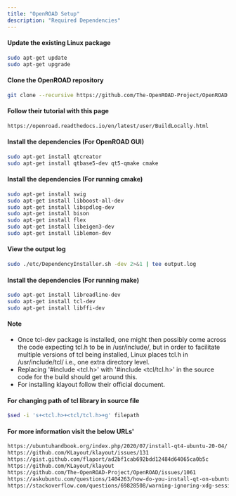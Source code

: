 ```yaml
---
title: "OpenROAD Setup"
description: "Required Dependencies"
---
```


#### Update the existing Linux package
```bash
sudo apt-get update
sudo apt-get upgrade
```

#### Clone the OpenROAD repository
```bash
git clone --recursive https://github.com/The-OpenROAD-Project/OpenROAD.git
```

#### Follow their tutorial with this page
```html
https://openroad.readthedocs.io/en/latest/user/BuildLocally.html
```

#### Install the dependencies (For OpenROAD GUI)
```bash
sudo apt-get install qtcreator
sudo apt-get install qtbase5-dev qt5-qmake cmake
```

#### Install the dependencies (For running cmake)
```bash
sudo apt-get install swig
sudo apt-get install libboost-all-dev
sudo apt-get install libspdlog-dev
sudo apt-get install bison
sudo apt-get install flex
sudo apt-get install libeigen3-dev
sudo apt-get install liblemon-dev
```

#### View the output log
```bash
sudo ./etc/DependencyInstaller.sh -dev 2>&1 | tee output.log
```

#### Install the dependencies (For running make)
```bash
sudo apt-get install libreadline-dev
sudo apt-get install tcl-dev
sudo apt-get install libffi-dev
```

#### Note
- Once tcl-dev package is installed, one might then possibly come across the code expecting tcl.h to be in /usr/include/, but in order to facilitate multiple versions of tcl being installed, Linux places tcl.h in /usr/include/tcl/ i.e., one extra directory level.
- Replacing '#include <tcl.h>' with '#include <tcl/tcl.h>' in the source code for the build should get around this.
- For installing klayout follow their official document.

#### For changing path of tcl library in source file
```bash
$sed -i 's+<tcl.h>+<tcl/tcl.h>+g' filepath
```

#### For more information visit the below URLs'
```html
https://ubuntuhandbook.org/index.php/2020/07/install-qt4-ubuntu-20-04/
https://github.com/KLayout/klayout/issues/131
https://gist.github.com/flaport/ad2bf1cab692bdd12484d64065ca0b5c
https://github.com/KLayout/klayout
https://github.com/The-OpenROAD-Project/OpenROAD/issues/1061
https://askubuntu.com/questions/1404263/how-do-you-install-qt-on-ubuntu22-04
https://stackoverflow.com/questions/69828508/warning-ignoring-xdg-session-type-wayland-on-gnome-use-qt-qpa-platform-wayland
```